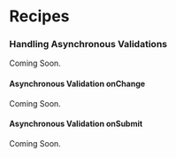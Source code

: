 # Recipes

### Handling Asynchronous Validations

Coming Soon.

#### Asynchronous Validation onChange

Coming Soon.

#### Asynchronous Validation onSubmit

Coming Soon.